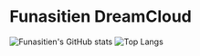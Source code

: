 # Funasitien DreamCloud
![Funasitien's GitHub stats](https://github-readme-stats.vercel.app/api?username=Funasitien&show_icons=true)
![Top Langs](https://github-readme-stats.vercel.app/api/top-langs/?Funasitien=anuraghazra&layout=compact)
